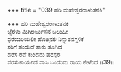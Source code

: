 +++
title = "039 ಹರಿ ಮಹೇಶ್ವರರಾಳುತನಕಿ"

+++
ಹರಿ ಮಹೇಶ್ವರರಾಳುತನಕಿ   
ಬ್ಬೆರಳು ಮಿಗಿಲರ್ಜುನನ ಬಲುಹೀ   
ಧರೆಯರಿಯಲೀ ಹೊತ್ತಿನಲಿ ನಿನ್ನಾತನಗ್ಗಳಿಕೆ   
ಸರಿಗೆ ಸಂದುದೆ ಸಾಕು ತೂಗಿದ   
ಡರಸ ರವೆ ಕುಂದದು ಪರಸ್ಪರ   
ವರಸುಕಾರ್ಯದ ವಾಸಿ ಬಂದುದು ರಾಯ ಕೇಳೆಂದ       ॥39॥